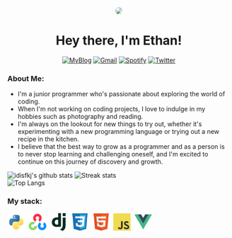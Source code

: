 <div id="header" align="center">
  <img src="https://avatars.githubusercontent.com/u/57486694" width="100" style="border-radius: 50%"/>
  
  <h1>
    Hey there, I'm Ethan!
  </h1>
</div>
<p align="center">
  <a href="https://www.ibiren.cn/" target="_blank"><img src="https://img.shields.io/badge/Myblog-ef914b.svg?&style=flat-square&logoColor=white" alt="MyBlog"></a>
  <a href="mailto:stayhungry134@gmail.com" target="_blank"><img src="https://img.shields.io/badge/Gmail-c14438.svg?&style=flat-square&logo=gmail&logoColor=white" alt="Gmail"></a>
  <a href="https://open.spotify.com/user/31segemng46w7ori4lwpignc3uum" target="_blank"><img src="https://img.shields.io/badge/Spotify-1ed760.svg?&style=flat-square&logo=spotify&logoColor=white" alt="Spotify"></a>
  <a href="https://twitter.com/stayhungry134" target="_blank"><img src="https://img.shields.io/badge/Twitter-1ca0f1.svg?&style=flat-square&logo=twitter&logoColor=white" alt="Twitter"></a>
</p>

### About Me:

- I'm a junior programmer who's passionate about exploring the world of coding. 
- When I'm not working on coding projects, I love to indulge in my hobbies such as photography and reading. 
- I'm always on the lookout for new things to try out, whether it's experimenting with a new programming language or trying out a new recipe in the kitchen. 
- I believe that the best way to grow as a programmer and as a person is to never stop learning and challenging oneself, and I'm excited to continue on this journey of discovery and growth.

![idisfkj's github stats](https://github-readme-stats.vercel.app/api?username=stayhungry134&show_icons=true&card_width=500&&theme=gruvbox_light)
![Streak stats](https://github-readme-streak-stats.herokuapp.com/?user=stayhungry134&show_icons=true&card_width=500&theme=gruvbox_light)</br>
![Top Langs](https://github-readme-stats.vercel.app/api/top-langs/?username=stayhungry134&&show_icons=true&card_width=1000&bg_color=0,ead6f1,a0f1ea&title_color=000&text_color=000)

### My stack:
<div>
  <img src="https://github.com/devicons/devicon/blob/master/icons/python/python-original.svg" title="Python" alt="Python" width="40" height="40"/>&nbsp;
  <img src="https://github.com/devicons/devicon/blob/master/icons/opencv/opencv-original.svg" title="OpenCV" alt="OpenCV" width="40" height="40"/>&nbsp;
  <img src="https://github.com/devicons/devicon/blob/master/icons/django/django-plain.svg" title="Django" alt="Django" width="40" height="40"/>&nbsp;
  <img src="https://github.com/devicons/devicon/blob/master/icons/css3/css3-original.svg" title="CSS3" alt="CSS3" width="40" height="40"/>&nbsp;
  <img src="https://github.com/devicons/devicon/blob/master/icons/html5/html5-original.svg" title="HTML5" alt="HTML5" width="40" height="40"/>&nbsp;
  <img src="https://github.com/devicons/devicon/blob/master/icons/javascript/javascript-original.svg" title="JavaScript" alt="JavaScript" width="40" height="40"/>&nbsp;
  <img src="https://github.com/devicons/devicon/blob/master/icons/vuejs/vuejs-original.svg" title="Vue" alt="Vue" width="40" height="40"/>&nbsp;
</div>

<!-- ### Spotify Playing 🎧

<p align="center">
  <a href="https://open.spotify.com/user/31segemng46w7ori4lwpignc3uum" target="_blank"><img src="https://now-playing-on-spotify.vercel.app/api/spotify" alt="Spotify Now Playing" width="350"/></a>
</p> -->

<!-- Here are some ideas to get you started:

- 🔭 I’m currently working on ...
- 🌱 I’m currently learning ...
- 👯 I’m looking to collaborate on ...
- 🤔 I’m looking for help with ...
- 💬 Ask me about ...
- 📫 How to reach me: ...
- 😄 Pronouns: ...
- ⚡ Fun fact: ... 
-->
